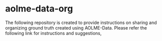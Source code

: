 # aolme-data-org
The following repository is created to provide instructions on sharing
and organizing ground truth created using AOLME-Data. Please refer
the following link for instructions and suggestions,

